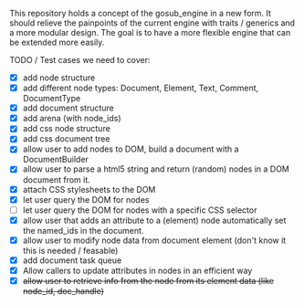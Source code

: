 This repository holds a concept of the gosub_engine in a new form. It should relieve the painpoints of the current 
engine with traits / generics and a more modular design. The goal is to have a more flexible engine that can be
extended more easily.



TODO / Test cases we need to cover:
- [X] add node structure
- [X] add different node types: Document, Element, Text, Comment, DocumentType
- [X] add document structure
- [X] add arena (with node_ids)
- [X] add css node structure
- [X] add css document tree
- [X] allow user to add nodes to DOM, build a document with a DocumentBuilder
- [X] allow user to parse a html5 string and return (random) nodes in a DOM document from it.
- [X] attach CSS stylesheets to the DOM
- [X] let user query the DOM for nodes
- [ ] let user query the DOM for nodes with a specific CSS selector
- [X] allow user that adds an attribute to a (element) node automatically set the named_ids in the document.
- [X] allow user to modify node data from document element (don't know it this is needed / feasable)
- [X] add document task queue
- [X] Allow callers to update attributes in nodes in an efficient way
- [X] ~~allow user to retrieve info from the node from its element data (like node_id, doc_handle)~~
